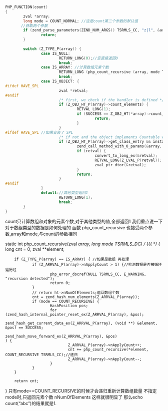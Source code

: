 ```c

PHP_FUNCTION(count)
{
        zval *array;
        long mode = COUNT_NORMAL; //这是count第二个参数的默认值
       //获取两个参数
        if (zend_parse_parameters(ZEND_NUM_ARGS() TSRMLS_CC, "z|l", &array, &mode) == FAILURE) {
                return;
        }    
 
        switch (Z_TYPE_P(array)) {
                case IS_NULL:
                        RETURN_LONG(0);//空直接返回0
                        break;
                case IS_ARRAY: //计算数组元素个数
                        RETURN_LONG (php_count_recursive (array, mode TSRMLS_CC));
                        break;
                case IS_OBJECT: {
#ifdef HAVE_SPL
                        zval *retval;
#endif
                        /* first, we check if the handler is defined */
                        if (Z_OBJ_HT_P(array)->count_elements) {
                                RETVAL_LONG(1);
                                if (SUCCESS == Z_OBJ_HT(*array)->count_elements(array, &Z_LVAL_P(return_value) TSRMLS_CC)) {
                                        return;
                                }
                        }
#ifdef HAVE_SPL //如果安装了 SPL
                        /* if not and the object implements Countable we call its count() method */
                        if (Z_OBJ_HT_P(array)->get_class_entry && instanceof_function(Z_OBJCE_P(array), spl_ce_Countable TSRMLS_CC)) {
                                zend_call_method_with_0_params(&array, NULL, NULL, "count", &retval);
                                if (retval) {
                                        convert_to_long_ex(&retval);
                                        RETVAL_LONG(Z_LVAL_P(retval));
                                        zval_ptr_dtor(&retval);
                                }
                                return;
                        }
#endif
                }
                default://其他类型返回1
                        RETURN_LONG(1);
                        break;
        }
}


```




count只计算数组和对象的元素个数,对于其他类型的值,全部返回1
我们重点说一下对于数组类型的数据是如何处理的
函数 php_count_recursive 也接受两个参数,array和mode,与count的参数相同


static int php_count_recursive(zval *array, long mode TSRMLS_DC) /* {{{ */
{
        long cnt = 0;
        zval **element;
 
        if (Z_TYPE_P(array) == IS_ARRAY) { //如果是数组 再处理
                if (Z_ARRVAL_P(array)->nApplyCount > 1) {//检测数据是否被循环遍历过
                        php_error_docref(NULL TSRMLS_CC, E_WARNING, "recursion detected");
                        return 0;
                }
                // return ht->nNumOfElements;返回数组个数
                cnt = zend_hash_num_elements(Z_ARRVAL_P(array));
                if (mode == COUNT_RECURSIVE) {
                        HashPosition pos;
                        for (zend_hash_internal_pointer_reset_ex(Z_ARRVAL_P(array), &pos);
                                zend_hash_get_current_data_ex(Z_ARRVAL_P(array), (void **) &element, &pos) == SUCCESS;
                                zend_hash_move_forward_ex(Z_ARRVAL_P(array), &pos)                        ) {
                                Z_ARRVAL_P(array)->nApplyCount++;
                                cnt += php_count_recursive(*element, COUNT_RECURSIVE TSRMLS_CC);//递归
                                Z_ARRVAL_P(array)->nApplyCount--;
                        }
                }
        }               
 
        return cnt;
}
只有mode==COUNT_RECURSIVE的时候才会递归重新计算数组数量
不指定mode时,只返回元素个数 nNumOfElements
这样就很明显了
那么echo count(“abc”)的结果就是1.